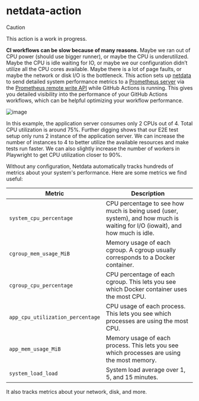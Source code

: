 # netdata-action

> [!CAUTION]
> This action is a work in progress.

**CI workflows can be slow because of many reasons.** Maybe we ran out of CPU power (should use bigger runner), or maybe the CPU is underutilized. Maybe the CPU is idle waiting for IO, or maybe we our configuration didn’t utilize all the CPU cores available. Maybe there is a lot of page faults, or maybe the network or disk I/O is the bottleneck. This action sets up [netdata](https://github.com/netdata/netdata) to send detailed system performance metrics to a [Prometheus server](https://github.com/prometheus/prometheus) via the [Prometheus remote write API](https://learn.netdata.cloud/docs/exporting-metrics/prometheus-remote-write) while GitHub Actions is running. This gives you detailed visibility into the performance of your GitHub Actions workflows, which can be helpful optimizing your workflow performance.

![image](https://github.com/user-attachments/assets/14dd94f1-8c12-41ff-8ce2-f3e8d7d7a32f)

In this example, the application server consumes only 2 CPUs out of 4. Total CPU utilization is around 75%. Further digging shows that our E2E test setup only runs 2 instance of the application server. We can increase the number of instances to 4 to better utilize the available resources and make tests run faster. We can also slightly increase the number of workers in Playwright to get CPU utilization closer to 90%.

Without any configuration, Netdata automatically tracks hundreds of metrics about your system's performance. Here are some metrics we find useful:

<!-- prettier-ignore -->
| Metric | Description |
| --- | --- |
| `system_cpu_percentage` | CPU percentage to see how much is being used (user, system), and how much is waiting for I/O (iowait), and how much is idle. |
| `cgroup_mem_usage_MiB` | Memory usage of each cgroup. A cgroup usually corresponds to a Docker container. |
| `cgroup_cpu_percentage` | CPU percentage of each cgroup. This lets you see which Docker container uses the most CPU. |
| `app_cpu_utilization_percentage` | CPU usage of each process. This lets you see which processes are using the most CPU. |
| `app_mem_usage_MiB` | Memory usage of each process. This lets you see which processes are using the most memory. |
| `system_load_load` | System load average over 1, 5, and 15 minutes. |

It also tracks metrics about your network, disk, and more.
